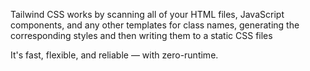 Tailwind CSS works by scanning all of your HTML files, JavaScript components, and any other templates for class names, generating the corresponding styles and then writing them to a static CSS files

It's fast, flexible, and reliable — with zero-runtime.
